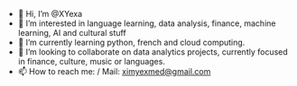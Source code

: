 - 👋 Hi, I’m @XYexa
- 👀 I’m interested in language learning, data analysis, finance, machine learning, AI and cultural stuff
- 🌱 I’m currently learning python, french and cloud computing.
- 💞️ I’m looking to collaborate on data analytics projects, currently focused in finance, culture, music or languages.
- 📫 How to reach me:
/     Mail: ximyexmed@gmail.com

<!---
XYexa/XYexa is a ✨ special ✨ repository because its `README.md` (this file) appears on your GitHub profile.
You can click the Preview link to take a look at your changes.
--->
